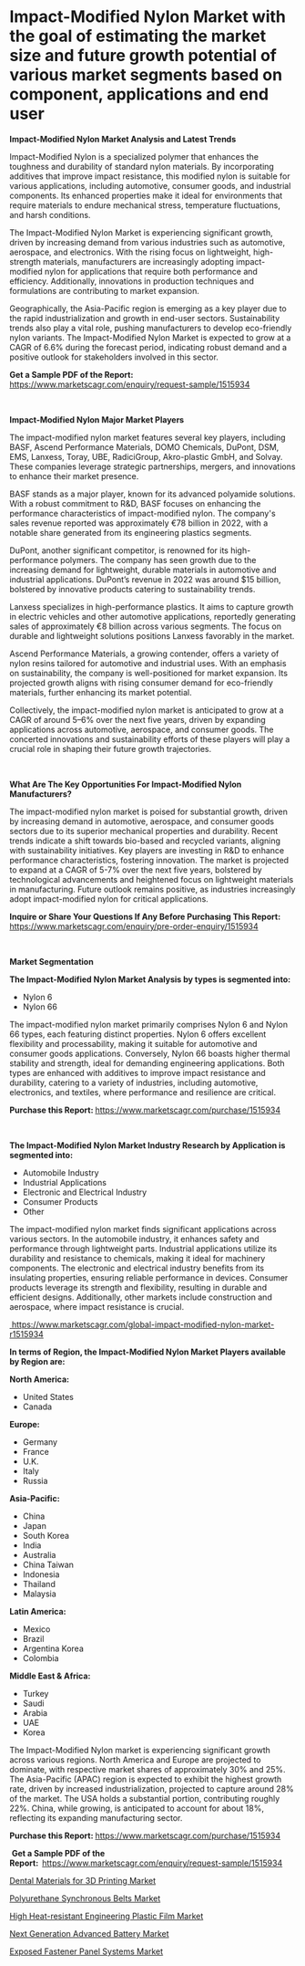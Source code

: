 <p><h1>Impact-Modified Nylon Market with the goal of estimating the market size and future growth potential of various market segments based on component, applications and end user</h1></p><p><strong>Impact-Modified Nylon Market Analysis and Latest Trends</strong></p>
<p><p>Impact-Modified Nylon is a specialized polymer that enhances the toughness and durability of standard nylon materials. By incorporating additives that improve impact resistance, this modified nylon is suitable for various applications, including automotive, consumer goods, and industrial components. Its enhanced properties make it ideal for environments that require materials to endure mechanical stress, temperature fluctuations, and harsh conditions.</p><p>The Impact-Modified Nylon Market is experiencing significant growth, driven by increasing demand from various industries such as automotive, aerospace, and electronics. With the rising focus on lightweight, high-strength materials, manufacturers are increasingly adopting impact-modified nylon for applications that require both performance and efficiency. Additionally, innovations in production techniques and formulations are contributing to market expansion.</p><p>Geographically, the Asia-Pacific region is emerging as a key player due to the rapid industrialization and growth in end-user sectors. Sustainability trends also play a vital role, pushing manufacturers to develop eco-friendly nylon variants. The Impact-Modified Nylon Market is expected to grow at a CAGR of 6.6% during the forecast period, indicating robust demand and a positive outlook for stakeholders involved in this sector.</p></p>
<p><strong>Get a Sample PDF of the Report:&nbsp;</strong> <a href="https://www.marketscagr.com/enquiry/request-sample/1515934?utm_campaign=1801&utm_medium=2&utm_source=Github&utm_content=ia&utm_term=27102024&utm_id=impact-modified-nylon">https://www.marketscagr.com/enquiry/request-sample/1515934</a></p>
<p>&nbsp;</p>
<p><strong>Impact-Modified Nylon Major Market Players</strong></p>
<p><p>The impact-modified nylon market features several key players, including BASF, Ascend Performance Materials, DOMO Chemicals, DuPont, DSM, EMS, Lanxess, Toray, UBE, RadiciGroup, Akro-plastic GmbH, and Solvay. These companies leverage strategic partnerships, mergers, and innovations to enhance their market presence.</p><p>BASF stands as a major player, known for its advanced polyamide solutions. With a robust commitment to R&D, BASF focuses on enhancing the performance characteristics of impact-modified nylon. The company's sales revenue reported was approximately €78 billion in 2022, with a notable share generated from its engineering plastics segments.</p><p>DuPont, another significant competitor, is renowned for its high-performance polymers. The company has seen growth due to the increasing demand for lightweight, durable materials in automotive and industrial applications. DuPont’s revenue in 2022 was around $15 billion, bolstered by innovative products catering to sustainability trends.</p><p>Lanxess specializes in high-performance plastics. It aims to capture growth in electric vehicles and other automotive applications, reportedly generating sales of approximately €8 billion across various segments. The focus on durable and lightweight solutions positions Lanxess favorably in the market.</p><p>Ascend Performance Materials, a growing contender, offers a variety of nylon resins tailored for automotive and industrial uses. With an emphasis on sustainability, the company is well-positioned for market expansion. Its projected growth aligns with rising consumer demand for eco-friendly materials, further enhancing its market potential.</p><p>Collectively, the impact-modified nylon market is anticipated to grow at a CAGR of around 5–6% over the next five years, driven by expanding applications across automotive, aerospace, and consumer goods. The concerted innovations and sustainability efforts of these players will play a crucial role in shaping their future growth trajectories.</p></p>
<p>&nbsp;</p>
<p><strong>What Are The Key Opportunities For Impact-Modified Nylon Manufacturers?</strong></p>
<p><p>The impact-modified nylon market is poised for substantial growth, driven by increasing demand in automotive, aerospace, and consumer goods sectors due to its superior mechanical properties and durability. Recent trends indicate a shift towards bio-based and recycled variants, aligning with sustainability initiatives. Key players are investing in R&D to enhance performance characteristics, fostering innovation. The market is projected to expand at a CAGR of 5-7% over the next five years, bolstered by technological advancements and heightened focus on lightweight materials in manufacturing. Future outlook remains positive, as industries increasingly adopt impact-modified nylon for critical applications.</p></p>
<p><strong>Inquire or Share Your Questions If Any Before Purchasing This Report:</strong> <a href="https://www.marketscagr.com/enquiry/pre-order-enquiry/1515934?utm_campaign=1801&utm_medium=2&utm_source=Github&utm_content=ia&utm_term=27102024&utm_id=impact-modified-nylon">https://www.marketscagr.com/enquiry/pre-order-enquiry/1515934</a></p>
<p>&nbsp;</p>
<p><strong>Market Segmentation</strong></p>
<p><strong>The Impact-Modified Nylon Market Analysis by types is segmented into:</strong></p>
<p><ul><li>Nylon 6</li><li>Nylon 66</li></ul></p>
<p><p>The impact-modified nylon market primarily comprises Nylon 6 and Nylon 66 types, each featuring distinct properties. Nylon 6 offers excellent flexibility and processability, making it suitable for automotive and consumer goods applications. Conversely, Nylon 66 boasts higher thermal stability and strength, ideal for demanding engineering applications. Both types are enhanced with additives to improve impact resistance and durability, catering to a variety of industries, including automotive, electronics, and textiles, where performance and resilience are critical.</p></p>
<p><strong>Purchase this Report:&nbsp;</strong><a href="https://www.marketscagr.com/purchase/1515934?utm_campaign=1801&utm_medium=2&utm_source=Github&utm_content=ia&utm_term=27102024&utm_id=impact-modified-nylon">https://www.marketscagr.com/purchase/1515934</a></p>
<p>&nbsp;</p>
<p><strong>The Impact-Modified Nylon Market Industry Research by Application is segmented into:</strong></p>
<p><ul><li>Automobile Industry</li><li>Industrial Applications</li><li>Electronic and Electrical Industry</li><li>Consumer Products</li><li>Other</li></ul></p>
<p><p>The impact-modified nylon market finds significant applications across various sectors. In the automobile industry, it enhances safety and performance through lightweight parts. Industrial applications utilize its durability and resistance to chemicals, making it ideal for machinery components. The electronic and electrical industry benefits from its insulating properties, ensuring reliable performance in devices. Consumer products leverage its strength and flexibility, resulting in durable and efficient designs. Additionally, other markets include construction and aerospace, where impact resistance is crucial.</p></p>
<p><a href="https://www.marketscagr.com/global-impact-modified-nylon-market-r1515934?utm_campaign=1801&utm_medium=2&utm_source=Github&utm_content=ia&utm_term=27102024&utm_id=impact-modified-nylon">&nbsp;https://www.marketscagr.com/global-impact-modified-nylon-market-r1515934</a></p>
<p><strong>In terms of Region, the Impact-Modified Nylon Market Players available by Region are:</strong></p>
<p>
    <p> <strong> North America: </strong>
        <ul>
            <li>United States</li>
            <li>Canada</li>
        </ul>
        </p> 
    <p> <strong> Europe: </strong>
        <ul>
            <li>Germany</li>
            <li>France</li>
            <li>U.K.</li>
            <li>Italy</li>
            <li>Russia</li>
        </ul>
        </p> 
    <p> <strong> Asia-Pacific: </strong>
        <ul>
            <li>China</li>
            <li>Japan</li>
            <li>South Korea</li>
            <li>India</li>
            <li>Australia</li>
            <li>China Taiwan</li>
            <li>Indonesia</li>
            <li>Thailand</li>
            <li>Malaysia</li>
        </ul>
        </p> 
    <p> <strong> Latin America: </strong>
        <ul>
            <li>Mexico</li>
            <li>Brazil</li>
            <li>Argentina Korea</li>
            <li>Colombia</li>
        </ul>
        </p> 
    <p> <strong> Middle East & Africa: </strong>
        <ul>
            <li>Turkey</li>
            <li>Saudi</li>
            <li>Arabia</li>
            <li>UAE</li>
            <li>Korea</li>
        </ul>
    </p>
    </p>
<p><p>The Impact-Modified Nylon market is experiencing significant growth across various regions. North America and Europe are projected to dominate, with respective market shares of approximately 30% and 25%. The Asia-Pacific (APAC) region is expected to exhibit the highest growth rate, driven by increased industrialization, projected to capture around 28% of the market. The USA holds a substantial portion, contributing roughly 22%. China, while growing, is anticipated to account for about 18%, reflecting its expanding manufacturing sector.</p></p>
<p><strong>Purchase this Report: </strong><a href="https://www.marketscagr.com/purchase/1515934?utm_campaign=1801&utm_medium=2&utm_source=Github&utm_content=ia&utm_term=27102024&utm_id=impact-modified-nylon">https://www.marketscagr.com/purchase/1515934</a></p>
<p>&nbsp;<strong>Get a Sample PDF of the Report:&nbsp;&nbsp;</strong><a href="https://www.marketscagr.com/enquiry/request-sample/1515934?utm_campaign=1801&utm_medium=2&utm_source=Github&utm_content=ia&utm_term=27102024&utm_id=impact-modified-nylon">https://www.marketscagr.com/enquiry/request-sample/1515934</a></p>
<p><strong></strong></p>
<p><p><a href="https://www.linkedin.com/pulse/dental-materials-3d-printing-industry-sector-market-dynamics-qjrle?trk=public_post_embed_feed-article-content&utm_campaign=1801&utm_medium=2&utm_source=Github&utm_content=ia&utm_term=27102024&utm_id=impact-modified-nylon">Dental Materials for 3D Printing Market</a></p><p><a href="https://www.linkedin.com/pulse/polyurethane-synchronous-belts-market-size-segmentation-trends-ppn5c?utm_campaign=1801&utm_medium=2&utm_source=Github&utm_content=ia&utm_term=27102024&utm_id=impact-modified-nylon">Polyurethane Synchronous Belts Market</a></p><p><a href="https://www.linkedin.com/pulse/high-heat-resistant-engineering-plastic-film-market-trends-2qcae?utm_campaign=1801&utm_medium=2&utm_source=Github&utm_content=ia&utm_term=27102024&utm_id=impact-modified-nylon">High Heat-resistant Engineering Plastic Film Market</a></p><p><a href="https://www.linkedin.com/pulse/next-generation-advanced-battery-market-outlook-share-analysis-cbpke?trk=public_post_embed_feed-article-content&utm_campaign=1801&utm_medium=2&utm_source=Github&utm_content=ia&utm_term=27102024&utm_id=impact-modified-nylon">Next Generation Advanced Battery Market</a></p><p><a href="https://www.linkedin.com/pulse/strategic-market-insights-navigating-global-exposed-fastener-i2zwe?trk=public_post_embed_feed-article-content&utm_campaign=1801&utm_medium=2&utm_source=Github&utm_content=ia&utm_term=27102024&utm_id=impact-modified-nylon">Exposed Fastener Panel Systems Market</a></p></p>